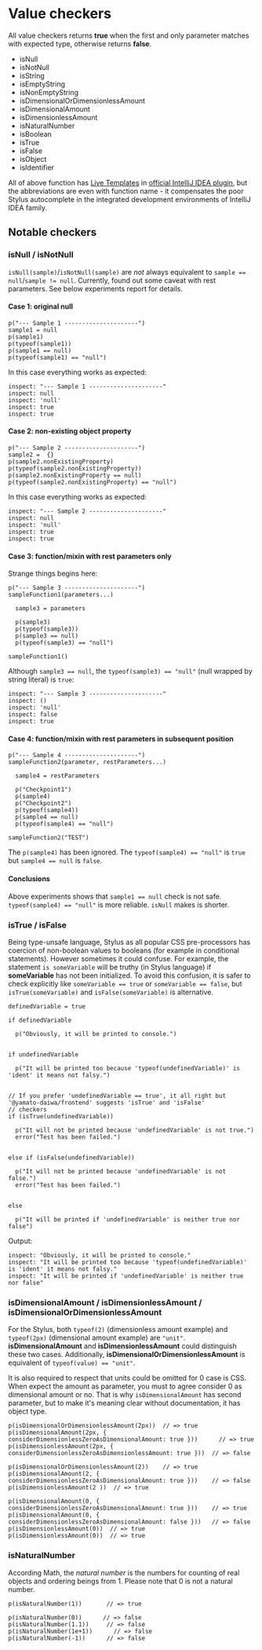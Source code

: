 # Value checkers

All value checkers returns **true** when the first and only parameter matches with expected type, otherwise returns **false**.

* isNull
* isNotNull
* isString
* isEmptyString
* isNonEmptyString
* isDimensionalOrDimensionlessAmount
* isDimensionalAmount
* isDimensionlessAmount
* isNaturalNumber
* isBoolean
* isTrue
* isFalse
* isObject
* isIdentifier

All of above function has [Live Templates](https://www.jetbrains.com/help/idea/using-live-templates.html) in
[official IntelliJ IDEA plugin](https://plugins.jetbrains.com/plugin/17677-yamato-daiwa-frontend), but the abbreviations
are even with function name - it compensates the poor Stylus autocomplete in the integrated development environments of
IntelliJ IDEA family.


## Notable checkers
### isNull / isNotNull

`isNull(sample)`/`isNotNull(sample)` are *not* always equivalent to `sample == null`/`sample != null`.
Currently, found out some caveat with rest parameters.
See below experiments report for details.

#### Case 1: original null

```stylus
p("--- Sample 1 ---------------------")
sample1 = null
p(sample1)
p(typeof(sample1))
p(sample1 == null)
p(typeof(sample1) == "null")
```

In this case everything works as expected:

```
inspect: "--- Sample 1 ---------------------"
inspect: null
inspect: 'null'
inspect: true
inspect: true
```


#### Case 2: non-existing object property

```stylus
p("--- Sample 2 ---------------------")
sample2 =  {}
p(sample2.nonExistingProperty)
p(typeof(sample2.nonExistingProperty))
p(sample2.nonExistingProperty == null)
p(typeof(sample2.nonExistingProperty) == "null")
```

In this case everything works as expected:

```
inspect: "--- Sample 2 ---------------------"
inspect: null
inspect: 'null'
inspect: true
inspect: true
```

#### Case 3: function/mixin with rest parameters only

Strange things begins here:

```stylus
p("--- Sample 3 ---------------------")
sampleFunction1(parameters...)

  sample3 = parameters

  p(sample3)
  p(typeof(sample3))
  p(sample3 == null)
  p(typeof(sample3) == "null")

sampleFunction1()
```

Although `sample3 == null`, the `typeof(sample3) == "null"` (null wrapped by string literal) is `true`:

```
inspect: "--- Sample 3 ---------------------"
inspect: ()
inspect: 'null'
inspect: false
inspect: true
```

#### Case 4: function/mixin with rest parameters in subsequent position

```stylus
p("--- Sample 4 ---------------------")
sampleFunction2(parameter, restParameters...)

  sample4 = restParameters

  p("Checkpoint1")
  p(sample4)
  p("Checkpoint2")
  p(typeof(sample4))
  p(sample4 == null)
  p(typeof(sample4) == "null")

sampleFunction2("TEST")
```

The `p(sample4)` has been ignored. The `typeof(sample4) == "null"` is `true` but `sample4 == null` is `false`.


#### Conclusions

Above experiments shows that `sample1 == null` check is not safe.
`typeof(sample4) == "null"` is more reliable. `isNull` makes is shorter.


### isTrue / isFalse

Being type-unsafe language, Stylus as all popular CSS pre-processors has coercion of non-boolean values to
booleans (for example in conditional statements). However sometimes it could confuse. For example, the statement
`is someVariable` will be truthy (in Stylus language) if **someVariable** has not been initialized. To avoid this confusion,
it is safer to check explicitly like `someVariable == true` or `someVariable == false`, but `isTrue(someVariable)` and
`isFalse(someVariable)` is alternative.

```stylus
definedVariable = true

if definedVariable

  p("Obviously, it will be printed to console.")


if undefinedVariable

  p("It will be printed too because 'typeof(undefinedVariable)' is 'ident' it means not falsy.")


// If you prefer 'undefinedVariable == true', it all right but '@yamato-daiwa/frontend' suggests 'isTrue' and 'isFalse'
// checkers
if (isTrue(undefinedVariable))

  p("It will not be printed because 'undefinedVariable' is not true.")
  error("Test has been failed.")


else if (isFalse(undefinedVariable))

  p("It will not be printed because 'undefinedVariable' is not false.")
  error("Test has been failed.")


else

  p("It will be printed if 'undefinedVariable' is neither true nor false")
```

Output:

```
inspect: "Obviously, it will be printed to console."
inspect: "It will be printed too because 'typeof(undefinedVariable)' is 'ident' it means not falsy."
inspect: "It will be printed if 'undefinedVariable' is neither true nor false"
```


### isDimensionalAmount / isDimensionlessAmount / isDimensionalOrDimensionlessAmount

For the Stylus, both `typeof(2)` (dimensionless amount example) and `typeof(2px)` (dimensional amount example) are `"unit"`.
**isDimensionalAmount** and **isDimensionlessAmount** could distinguish these two cases. Additionally, 
**isDimensionalOrDimensionlessAmount** is equivalent of `typeof(value) == "unit"`.

It is also required to respect that units could be omitted for 0 case is CSS.
When expect the amount as parameter, you must to agree consider 0 as dimensional amount or no.
That is why `isDimensionalAmount` has second parameter, but to make it's meaning clear without documentation, it has object type.


```stylus
p(isDimensionalOrDimensionlessAmount(2px))  // => true
p(isDimensionalAmount(2px, { considerDimensionlessZeroAsDimensionalAmount: true }))      // => true
p(isDimensionlessAmount(2px, { considerDimensionlessZeroAsDimensionlessAmount: true }))  // => false

p(isDimensionalOrDimensionlessAmount(2))    // => true
p(isDimensionalAmount(2, { considerDimensionlessZeroAsDimensionalAmount: true }))    // => false
p(isDimensionlessAmount(2 ))  // => true

p(isDimensionalAmount(0, { considerDimensionlessZeroAsDimensionalAmount: true }))    // => true
p(isDimensionalAmount(0, { considerDimensionlessZeroAsDimensionalAmount: false }))   // => false
p(isDimensionlessAmount(0))  // => true
p(isDimensionlessAmount(0))  // => true
```


### isNaturalNumber

According Math, the <dfn>natural number</dfn> is the numbers for counting of real objects and ordering beings from 1.
Please note that 0 is not a natural number.

```stylus
p(isNaturalNumber(1))       // => true

p(isNaturalNumber(0))      // => false
p(isNaturalNumber(1.1))     // => false
p(isNaturalNumber(1e+1))      // => false
p(isNaturalNumber(-1))      // => false
```
